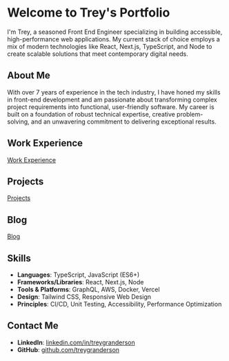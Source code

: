 # Welcome to Trey's Portfolio

I'm Trey, a seasoned Front End Engineer specializing in building accessible, high-performance web applications. My current stack of choice employs a mix of modern technologies like React, Next.js, TypeScript, and Node to create scalable solutions that meet contemporary digital needs.

## About Me

With over 7 years of experience in the tech industry, I have honed my skills in front-end development and am passionate about transforming complex project requirements into functional, user-friendly software. My career is built on a foundation of robust technical expertise, creative problem-solving, and an unwavering commitment to delivering exceptional results.

## Work Experience

[Work Experience](/work)

## Projects

[Projects](/projects)

## Blog

[Blog](/blog)

## Skills

- **Languages**: TypeScript, JavaScript (ES6+)
- **Frameworks/Libraries**: React, Next.js, Node
- **Tools & Platforms**: GraphQL, AWS, Docker, Vercel
- **Design**: Tailwind CSS, Responsive Web Design
- **Principles**: CI/CD, Unit Testing, Accessibility, Performance Optimization

## Contact Me

- **LinkedIn**: [linkedin.com/in/treygranderson](https://www.linkedin.com/in/treygranderson)
- **GitHub**: [github.com/treygranderson](https://github.com/treygranderson)
